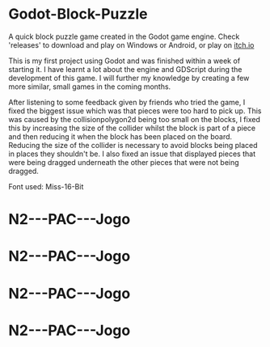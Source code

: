 # Godot-Block-Puzzle

A quick block puzzle game created in the Godot game engine. Check 'releases' to download and play on Windows or Android, or play on [itch.io](https://blakeles.itch.io/block-puzzle-godot)

This is my first project using Godot and was finished within a week of starting it. I have learnt a lot about the engine and GDScript during the development of this game.
I will further my knowledge by creating a few more similar, small games in the coming months.

After listening to some feedback given by friends who tried the game, I fixed the biggest issue which was that pieces were too hard to pick up. This was caused by the collisionpolygon2d being too small on the blocks, I fixed this by increasing the size of the collider whilst the block is part of a piece and then reducing it when the block has been placed on the board. Reducing the size of the collider is necessary to avoid blocks being placed in places they shouldn't be. I also fixed an issue that displayed pieces that were being dragged underneath the other pieces that were not being dragged.

Font used: Miss-16-Bit
# N2---PAC---Jogo
# N2---PAC---Jogo
# N2---PAC---Jogo
# N2---PAC---Jogo
